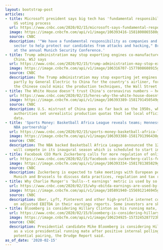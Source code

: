 ```yaml
---
layout: bootstrap-post
articles:
- title: Microsoft president says big tech has 'fundamental responsibility' to protect
    US voting process
  url: https://www.cnbc.com/2020/02/15/microsoft-says-fundamental-responsibility-to-protect-us-voting.html
  image: https://image.cnbcfm.com/api/v1/image/106393416-1581800865580gettyimages-1200872242.jpeg?v=1581801007
  source: CNBC
  description: '"We have a fundamental responsibility as companies and as a technology
    sector to help protect our candidates from attacks and hacking," Brad Smith explained
    at the annual Munich Security Conference.'
- title: Trump administration may stop exporting engines co-manufactured by GE to
    China, WSJ says
  url: https://www.cnbc.com/2020/02/15/trump-administration-may-stop-exporting-ges-engines-to-china-wsj.html
  image: https://image.cnbcfm.com/api/v1/image/106316707-1577808608915gettyimages-632000346.jpeg?v=1577808699
  source: CNBC
  description: The Trump administration may stop exporting jet engines manufactured
    partly by General Electric to China for the country's airliner, for fears that
    the Chinese could mimic the production techniques, the Wall Street Journal reported.
- title: The White House doesn't trust China's coronavirus numbers — here's why
  url: https://www.cnbc.com/2020/02/15/heres-why-the-white-house-doesnt-trust-chinas-coronavirus-numbers.html
  image: https://image.cnbcfm.com/api/v1/image/106393389-1581791450549gettyimages-1199946635.jpeg?v=1581791848
  source: CNBC
  description: U.S. mistrust of China goes as far back as the 1950s, when national
    authorities set unrealistic production quotas that led local officials to inflate
    data.
- title: 'Sports Money: Basketball Africa League reveals teams; Hennessy activates
    NBA partnership'
  url: https://www.cnbc.com/2020/02/15/sports-money-basketball-africa-league-reveals-teams.html
  image: https://image.cnbcfm.com/api/v1/image/106393388-1581791396430gettyimages-1158662081.jpeg?v=1581791434
  source: CNBC
  description: The NBA backed Basketball Africa League announced the 12 teams that
    will compete in its inaugural season which is scheduled to start in March.
- title: Facebook CEO Mark Zuckerberg calls for more regulation of online content
  url: https://www.cnbc.com/2020/02/15/facebook-ceo-zuckerberg-calls-for-more-government-regulation-online-content.html
  image: https://image.cnbcfm.com/api/v1/image/106393334-1581781385829gettyimages-1200868350.jpeg?v=1581781522
  source: CNBC
  description: Zuckerberg is expected to take meetings with European politicians in
    Munich and Brussels to discuss data practices, regulation and tax reform.
- title: Why Charlie Munger's 'bulls--t earnings' metric is used by so many tech companies
  url: https://www.cnbc.com/2020/02/15/why-ebitda-earnings-are-used-by-so-tech-companies-like-uber-and-yelp.html
  image: https://image.cnbcfm.com/api/v1/image/105891940-1556912146945gettyimages-1140932026.jpeg?v=1569597984
  source: CNBC
  description: Uber, Lyft, Pinterest and other high-profile internet companies rely
    on adjusted EBITDA in their earnings reports. Some investors are skeptical.
- title: Bloomberg is considering Hillary Clinton as his running mate, says Matt Drudge
  url: https://www.cnbc.com/2020/02/15/bloomberg-is-considering-hillary-clinton-as-his-running-mate-says-matt-drudge.html
  image: https://image.cnbcfm.com/api/v1/image/106234925-1573245287723hill.jpg?v=1573245317
  source: CNBC
  description: Presidential candidate Mike Bloomberg is considering Hilary Clinton
    as a vice presidential running mate after positive internal polling about the
    potential pairing, the Drudge Report said.
as_of_date: '2020-02-15'
---
```



